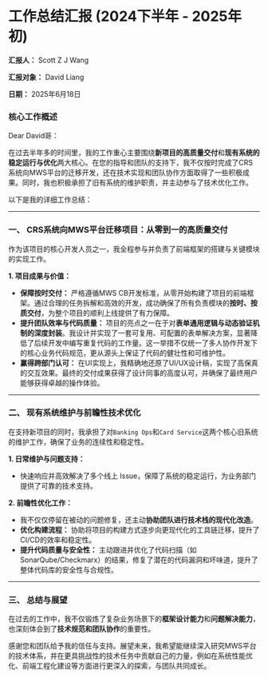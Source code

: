 
# 工作总结汇报 (2024下半年 - 2025年初)

**汇报人：** Scott Z J Wang

**汇报对象：** David Liang

**日期：** 2025年6月18日

### 核心工作概述

Dear David哥：

在过去半年多的时间里，我的工作重心主要围绕**新项目的高质量交付**和**现有系统的稳定运行与优化**两大核心。在您的指导和团队的支持下，我不仅按时完成了CRS系统向MWS平台的迁移开发，还在技术实现和团队协作方面取得了一些积极成果。同时，我也积极承担了旧有系统的维护职责，并主动参与了技术优化工作。

以下是我的详细工作总结：

---

### 一、 CRS系统向MWS平台迁移项目：从零到一的高质量交付

作为该项目的核心开发人员之一，我全程参与并负责了前端框架的搭建与关键模块的实现工作。

**1. 项目成果与价值：**
   - **保障按时交付：** 严格遵循MWS CB开发标准，从零开始构建了项目的前端框架。通过合理的任务拆解和高效的开发，成功确保了所有负责模块的**按时、按质交付**，为整个项目的顺利上线提供了有力保障。
   - **提升团队效率与代码质量：** 项目的亮点之一在于对**表单通用逻辑与动态验证机制的深度封装**。我设计并实现了一套可复用、可配置的表单解决方案，显著降低了后续开发中编写重复代码的工作量。这一举措不仅统一了多人协作开发下的核心业务代码规范，更从源头上保证了代码的健壮性和可维护性。
   - **赢得跨部门认可：** 在UI实现上，我精确地还原了UI/UX设计稿，实现了高保真的交互效果。最终的交付成果获得了设计同事的高度认可，并确保了最终用户能够获得卓越的操作体验。

---

### 二、 现有系统维护与前瞻性技术优化

在支持新项目的同时，我承担了对`Banking Ops`和`Card Service`这两个核心旧系统的维护工作，确保了业务的连续性和稳定性。

**1. 日常维护与问题支持：**
   - 快速响应并高效解决了多个线上 Issue，保障了系统的稳定运行，为业务部门提供了可靠的技术支持。

**2. 前瞻性优化工作：**
   - 我不仅仅停留在被动的问题修复，还主动**协助团队进行技术栈的现代化改造**。
   - **优化构建流程：** 协助将项目的构建方式逐步向更现代化的工具链迁移，提升了CI/CD的效率和稳定性。
   - **提升代码质量与安全性：** 主动跟进并优化了代码扫描（如SonarQube/Checkmarx）的结果，修复了潜在的代码漏洞和坏味道，提升了整体代码库的安全性与合规性。

---

### 三、 总结与展望

在过去的工作中，我不仅锻炼了复杂业务场景下的**框架设计能力**和**问题解决能力**，也深刻体会到了**技术规范和团队协作**的重要性。

感谢您和团队给予我的信任与支持。展望未来，我希望能继续深入研究MWS平台的技术体系，并在更具挑战性的技术任务中贡献自己的力量，例如在系统性能优化、前端工程化建设等方面进行更深入的探索，与团队共同成长。
